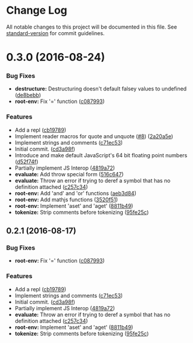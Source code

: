 # Change Log

All notable changes to this project will be documented in this file. See [standard-version](https://github.com/conventional-changelog/standard-version) for commit guidelines.

<a name="0.3.0"></a>
# 0.3.0 (2016-08-24)


### Bug Fixes

* **destructure:** Destructuring doesn't default falsey values to undefined ([de8bebb](https://github.com/rsnara/glisp/commit/de8bebb))
* **root-env:** Fix '=' function ([c087993](https://github.com/rsnara/glisp/commit/c087993))


### Features

* Add a repl ([cb19789](https://github.com/rsnara/glisp/commit/cb19789))
* Implement reader macros for quote and unquote ([#8](https://github.com/rsnara/glisp/issues/8)) ([2a20a5e](https://github.com/rsnara/glisp/commit/2a20a5e))
* Implement strings and comments ([c71ec53](https://github.com/rsnara/glisp/commit/c71ec53))
* Initial commit. ([cd3a98f](https://github.com/rsnara/glisp/commit/cd3a98f))
* Introduce and make default JavaScript's 64 bit floating point numbers ([d52f74f](https://github.com/rsnara/glisp/commit/d52f74f))
* Partially implement JS Interop ([4819a72](https://github.com/rsnara/glisp/commit/4819a72))
* **evaluate:** Add throw special form ([516c647](https://github.com/rsnara/glisp/commit/516c647))
* **evaluate:** Throw an error if trying to deref a symbol that has no definition attached ([c257c34](https://github.com/rsnara/glisp/commit/c257c34))
* **root-env:** Add 'and' and 'or' functions ([aeb3d84](https://github.com/rsnara/glisp/commit/aeb3d84))
* **root-env:** Add mathjs functions ([3520f51](https://github.com/rsnara/glisp/commit/3520f51))
* **root-env:** Implement 'aset' and 'aget' ([8811b49](https://github.com/rsnara/glisp/commit/8811b49))
* **tokenize:** Strip comments before tokenizing ([95fe25c](https://github.com/rsnara/glisp/commit/95fe25c))



<a name="0.2.1"></a>
## 0.2.1 (2016-08-17)


### Bug Fixes

* **root-env:** Fix '=' function ([c087993](https://github.com/rsnara/glisp/commit/c087993))


### Features

* Add a repl ([cb19789](https://github.com/rsnara/glisp/commit/cb19789))
* Implement strings and comments ([c71ec53](https://github.com/rsnara/glisp/commit/c71ec53))
* Initial commit. ([cd3a98f](https://github.com/rsnara/glisp/commit/cd3a98f))
* Partially implement JS Interop ([4819a72](https://github.com/rsnara/glisp/commit/4819a72))
* **evaluate:** Throw an error if trying to deref a symbol that has no definition attached ([c257c34](https://github.com/rsnara/glisp/commit/c257c34))
* **root-env:** Implement 'aset' and 'aget' ([8811b49](https://github.com/rsnara/glisp/commit/8811b49))
* **tokenize:** Strip comments before tokenizing ([95fe25c](https://github.com/rsnara/glisp/commit/95fe25c))
